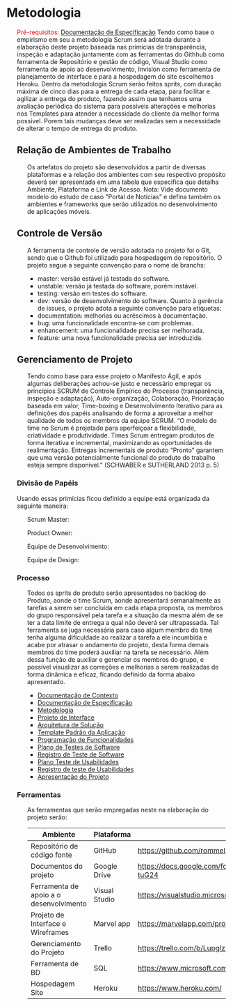 
# Metodologia
<ol>
 
<span style="color:red">Pré-requisitos: <a href="2-Especificação do Projeto.md"> Documentação de Especificação</a></span>
Tendo como base o empirismo em seu a metodologia Scrum será adotada durante a elaboração deste projeto baseada nas primícias de transparência, inspeção e adaptação juntamente com as ferramentas do Githhub como ferramenta de Repositório e gestão de código, Visual Studio como ferramenta de apoio ao desenvolvimento, Invision como ferramenta de planejamento de interface e para a hospedagem do site escolhemos Heroku. Dentro da metodologia Scrum serão feitos sprits, com duração máxima de cinco dias para a entrega de cada etapa, para facilitar e agilizar a entrega do produto, fazendo assim que tenhamos uma avaliação periódica do sistema para possíveis alterações e melhorias nos Templates para atender a necessidade do cliente da melhor forma possível. Porem tais mudanças deve ser realizadas sem a necessidade de alterar o tempo de entrega do produto. 

## Relação de Ambientes de Trabalho
<ol>
 
Os artefatos do projeto são desenvolvidos a partir de diversas plataformas e a relação dos ambientes com seu respectivo propósito deverá ser apresentada em uma tabela que especifica que detalha Ambiente, Plataforma e Link de Acesso. 
Nota: Vide documento modelo do estudo de caso "Portal de Notícias" e defina também os ambientes e frameworks que serão utilizados no desenvolvimento de aplicações móveis.
</ol>
 
## Controle de Versão
<ol>
 
A ferramenta de controle de versão adotada no projeto foi o Git, sendo que o Github foi utilizado para hospedagem do repositório. O projeto segue a seguinte convenção para o nome de branchs:

  * master: versão estável já testada do software.
  * unstable: versão já testada do software, porém instável.
  * testing: versão em testes do software.
  * dev: versão de desenvolvimento do software. Quanto à gerência de issues, o projeto adota a seguinte convenção para etiquetas:
  * documentation: melhorias ou acréscimos à documentação.
  * bug: uma funcionalidade encontra-se com problemas.
  * enhancement: uma funcionalidade precisa ser melhorada.
  * feature: uma nova funcionalidade precisa ser introduzida.
</ol>

 ## Gerenciamento de Projeto
 <ol>
 
 Tendo como base para esse projeto o Manifesto Ágil, e após algumas deliberações achou-se justo e necessário empregar os princípios SCRUM de Controle Empírico do Processo (transparência, inspeção e adaptação), Auto-organização, Colaboração, Priorização baseada em valor, Time-boxing e Desenvolvimento Iterativo para as definições dos papéis analisando de forma a aproveitar a melhor qualidade de todos os membros da equipe SCRUM. “O modelo de time no Scrum é projetado para aperfeiçoar a flexibilidade, criatividade e produtividade. Times Scrum entregam produtos de forma iterativa e incremental, maximizando as oportunidades de realimentação. Entregas incrementais de produto “Pronto” garantem que uma versão potencialmente funcional do produto do trabalho esteja sempre disponível.” (SCHWABER e SUTHERLAND 2013 p. 5) 
</ol>

 ### Divisão de Papéis

Usando essas primícias ficou definido a equipe está organizada da seguinte maneira:
<ol>
 
   Scrum Master: 

   Product Owner:

   Equipe de Desenvolvimento: 

   Equipe de Design: 
</ol>


### Processo
<ol>
 
Todos os sprits do produto serão apresentados no backlog do Produto, aonde o time Scrum, aonde apresentará semanalmente as tarefas a serem ser concluída em cada etapa proposta, os membros do grupo responsável pela tarefa e a situação da mesma além de se ter a data limite de entrega a qual não deverá ser ultrapassada. Tal ferramenta se juga necessária para caso algum membro do time tenha alguma dificuldade ao realizar a tarefa a ele incumbida e acabe por atrasar o andamento do projeto, desta forma demais membros do time poderá auxiliar na tarefa se necessário. Além dessa função de auxiliar e gerenciar os membros do grupo, e possível visualizar as correções e melhorias a serem realizadas de forma dinâmica e eficaz, ficando definido da forma abaixo apresentado.
 
 * <span style="color:red"><a href="01-Documentação de Contexto.md"> Documentação de Contexto</a></span>
 * <span style="color:red"><a href="02-Especificação do Projeto.md"> Documentação de Especificação</a></span>
 * <span style="color:red"><a href="03-Metodologia.md"> Metodologia</a></span>
 * <span style="color:red"><a href="04-Projeto de Interface.md"> Projeto de Interface</a></span>
 * <span style="color:red"><a href="05-Arquitetura de Solução.md"> Arquitetura de Solução</a></span>
 * <span style="color:red"><a href="06-Template Padrão da Aplicação.md"> Template Padrão da Aplicação</a></span>
 * <span style="color:red"><a href="07-Programação de Funcionalidades.md"> Programação de Funcionalidades</a></span>
 * <span style="color:red"><a href="08-Plano de Testes de Software.md"> Plano de Testes de Software</a></span>
 * <span style="color:red"><a href="09-Registro de Testes de Software.md"> Registro de Teste de Software</a></span>
 * <span style="color:red"><a href="10-Plano Testes de Usabilidades.md"> Plano Teste de Usabilidades</a></span>
 * <span style="color:red"><a href="11-Registro de testes de Usabilidades.md"> Registro de teste de Usabilidades</a></span>
 * <span style="color:red"><a href="12-Apresentação do Projeto.md"> Apresentação do Projeto</a></span>
</ol>
 
### Ferramentas
<ol>
 
As ferramentas que serão empregadas neste na elaboração do projeto serão:

|Ambiente| Plataforma|	Link de Acesso|
|--------|-----------|--------|
|Repositório de código fonte	|GitHub|	https://github.com/rommelcarneiro/tiaw-template|
|Documentos do projeto|	Google Drive|	https://docs.google.com/folder/d/1xE9t6zD78VnVkeOSgDfss33QWe85ogqYpx9x-tuG24|
|Ferramenta de apoio a o desenvolvimento|	Visual Studio|	https://visualstudio.microsoft.com/pt-br/services/github-codespaces/|
|Projeto de Interface e Wireframes|	Marvel app|	https://marvelapp.com/project/5659252|
|Gerenciamento do Projeto|	Trello	|https://trello.com/b/LupglzUz/tiaw-template|
|Ferramenta de BD|	SQL	|https://www.microsoft.com/pt-br/sql-server/sql-server-2019|
|Hospedagem Site|	Heroku|	https://www.heroku.com/|
</ol>
 </ol>

